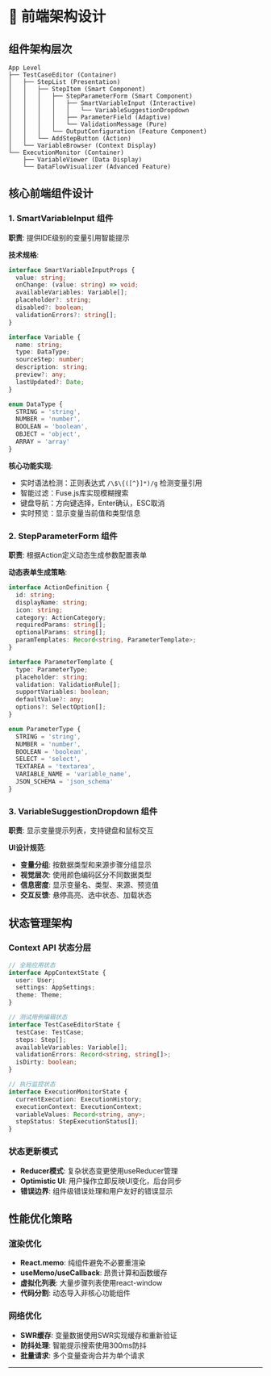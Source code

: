 # 🎨 前端架构设计

## 组件架构层次
```
App Level
├── TestCaseEditor (Container)
│   ├── StepList (Presentation)
│   │   ├── StepItem (Smart Component)
│   │   │   ├── StepParameterForm (Smart Component)
│   │   │   │   ├── SmartVariableInput (Interactive)
│   │   │   │   │   └── VariableSuggestionDropdown
│   │   │   │   ├── ParameterField (Adaptive)
│   │   │   │   └── ValidationMessage (Pure)
│   │   │   └── OutputConfiguration (Feature Component)
│   │   └── AddStepButton (Action)
│   └── VariableBrowser (Context Display)
└── ExecutionMonitor (Container)
    ├── VariableViewer (Data Display)
    └── DataFlowVisualizer (Advanced Feature)
```

## 核心前端组件设计

### 1. SmartVariableInput 组件
**职责**: 提供IDE级别的变量引用智能提示

**技术规格**:
```typescript
interface SmartVariableInputProps {
  value: string;
  onChange: (value: string) => void;
  availableVariables: Variable[];
  placeholder?: string;
  disabled?: boolean;
  validationErrors?: string[];
}

interface Variable {
  name: string;
  type: DataType;
  sourceStep: number;
  description: string;
  preview?: any;
  lastUpdated?: Date;
}

enum DataType {
  STRING = 'string',
  NUMBER = 'number', 
  BOOLEAN = 'boolean',
  OBJECT = 'object',
  ARRAY = 'array'
}
```

**核心功能实现**:
- 实时语法检测：正则表达式 `/\$\{([^}]*)/g` 检测变量引用
- 智能过滤：Fuse.js库实现模糊搜索
- 键盘导航：方向键选择，Enter确认，ESC取消
- 实时预览：显示变量当前值和类型信息

### 2. StepParameterForm 组件
**职责**: 根据Action定义动态生成参数配置表单

**动态表单生成策略**:
```typescript
interface ActionDefinition {
  id: string;
  displayName: string;
  icon: string;
  category: ActionCategory;
  requiredParams: string[];
  optionalParams: string[];
  paramTemplates: Record<string, ParameterTemplate>;
}

interface ParameterTemplate {
  type: ParameterType;
  placeholder: string;
  validation: ValidationRule[];
  supportVariables: boolean;
  defaultValue?: any;
  options?: SelectOption[];
}

enum ParameterType {
  STRING = 'string',
  NUMBER = 'number',
  BOOLEAN = 'boolean',
  SELECT = 'select',
  TEXTAREA = 'textarea',
  VARIABLE_NAME = 'variable_name',
  JSON_SCHEMA = 'json_schema'
}
```

### 3. VariableSuggestionDropdown 组件
**职责**: 显示变量提示列表，支持键盘和鼠标交互

**UI设计规范**:
- **变量分组**: 按数据类型和来源步骤分组显示
- **视觉层次**: 使用颜色编码区分不同数据类型
- **信息密度**: 显示变量名、类型、来源、预览值
- **交互反馈**: 悬停高亮、选中状态、加载状态

## 状态管理架构

### Context API 状态分层
```typescript
// 全局应用状态
interface AppContextState {
  user: User;
  settings: AppSettings;
  theme: Theme;
}

// 测试用例编辑状态
interface TestCaseEditorState {
  testCase: TestCase;
  steps: Step[];
  availableVariables: Variable[];
  validationErrors: Record<string, string[]>;
  isDirty: boolean;
}

// 执行监控状态
interface ExecutionMonitorState {
  currentExecution: ExecutionHistory;
  executionContext: ExecutionContext;
  variableValues: Record<string, any>;
  stepStatus: StepExecutionStatus[];
}
```

### 状态更新模式
- **Reducer模式**: 复杂状态变更使用useReducer管理
- **Optimistic UI**: 用户操作立即反映UI变化，后台同步
- **错误边界**: 组件级错误处理和用户友好的错误显示

## 性能优化策略

### 渲染优化
- **React.memo**: 纯组件避免不必要重渲染
- **useMemo/useCallback**: 昂贵计算和函数缓存
- **虚拟化列表**: 大量步骤列表使用react-window
- **代码分割**: 动态导入非核心功能组件

### 网络优化
- **SWR缓存**: 变量数据使用SWR实现缓存和重新验证
- **防抖处理**: 智能提示搜索使用300ms防抖
- **批量请求**: 多个变量查询合并为单个请求

---
